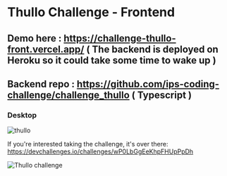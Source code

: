 # Thullo Challenge - Frontend

## Demo here : https://challenge-thullo-front.vercel.app/ ( The backend is deployed on Heroku so it could take some time to wake up )

## Backend repo : https://github.com/ips-coding-challenge/challenge_thullo ( Typescript )

### Desktop

![thullo](https://res.cloudinary.com/trucmachin/image/upload/v1606416415/thullo_wip_rifcms.gif)

If you're interested taking the challenge, it's over there: https://devchallenges.io/challenges/wP0LbGgEeKhpFHUpPpDh

![Thullo challenge](https://firebasestorage.googleapis.com/v0/b/devchallenges-1234.appspot.com/o/challengesDesigns%2FThulloThumbnail.png?alt=media&token=e4ca3ada-be39-4452-b9ab-64b21f91b4c8)
